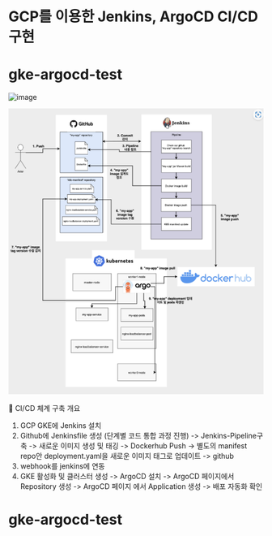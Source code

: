 # GCP를 이용한 Jenkins, ArgoCD CI/CD 구현

# gke-argocd-test
![image](https://github.com/dongjucloud/test_project/assets/143021392/596446f8-e965-4f36-a7b9-4128518cd225)

![alt text](image.png)




💆 CI/CD 체계 구축 개요
1. GCP GKE에 Jenkins 설치 
2. Github에 Jenkinsfile 생성 (단계별 코드 통합 과정 진행) -> Jenkins-Pipeline구축 -> 새로운 이미지 생성 및 태깅 -> Dockerhub Push -> 별도의 manifest repo안 deployment.yaml을 새로운 이미지 태그로 업데이트 -> github
3. webhook를 jenkins에 연동
4. GKE 활성화 및 클러스터 생성 -> ArgoCD 설치 -> ArgoCD 페이지에서 Repository 생성 -> ArgoCD 페이지 에서 Application 생성 -> 배포 자동화 확인
# gke-argocd-test
